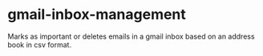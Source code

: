 # gmail-inbox-management
Marks as important or deletes emails in a gmail inbox based on an address book in csv format.
